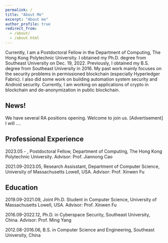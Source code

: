 ```yaml
---
permalink: /
title: "About Me"
excerpt: "About me"
author_profile: true
redirect_from: 
  - /about/
  - /about.html
---
```


Currently, I am a Postdoctoral Fellow in the Department of Computing, The Hong Kong Polytechnic University. I obtained my Ph.D. degree from Southeast University on Dec. 19, 2022. Previously, I obtained my B.S. degree from Southeast University in 2016. My past work mainly focuses on the security problems in permissioned blockchain (especially Hyperledger Fabric). I also did some work on building automation system security and Android security. Currently, I am working on applications of crypto in blockchain and de-anonymization in public blockchain.

## News!

We have several RA positions opening. Welcome to join us. [Advertisement]
I will ....

## Professional Experience

2023.05 - , Postdoctoral Fellow, Department of Computing, The Hong Kong Polytechnic University. Advisor: Prof. Jiannong Cao

2021.09-2023.05, Research Assisstant, Department of Computer Science, University of Massachusetts Lowell, USA. Advisor: Prof. Xinwen Fu  

## Education

2019.09-2021.09, Joint Ph.D. Student in Computer Science, University of Massachusetts Lowell, USA. Advisor: Prof. Xinwen Fu  

2016.09-2022.12, Ph.D. in Cyberspace Security, Southeast University, China. Advisor: Prof. Ming Yang 

2012.08-2016.06, B.S. in Computer Science and Engineering, Southeast University, China 

